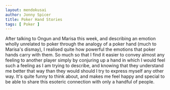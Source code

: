 ```yaml
---
layout: mendokusai
author: Jonny Spicer
title: Poker Hand Stories
tags: [ Poker ]
---
```

After talking to Ongun and Marisa this week, and describing an emotion wholly unrelated to poker through the analogy of a poker hand
(much to Marisa's dismay), I realised quite how powerful the emotions that poker hands carry with them. So much so that I find it
easier to convey almost any feeling to another player simply by conjuring up a hand in which I would feel such a feeling as I am
trying to describe, and knowing that they understand me better that way than they would should I try to express myself any other
way. It's quite funny to think about, and makes me feel happy and special to be able to share this esoteric connection with only
a handful of people.

